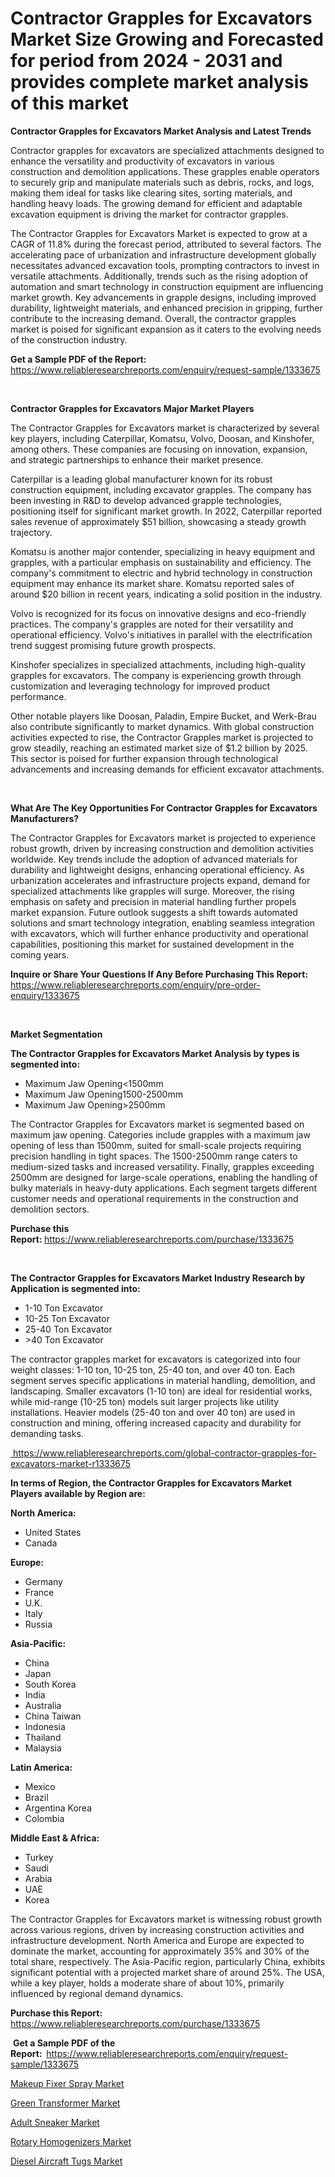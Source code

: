 <p><h1>Contractor Grapples for Excavators Market Size Growing and Forecasted for period from 2024 - 2031 and provides complete market analysis of this market</h1></p><p><strong>Contractor Grapples for Excavators Market Analysis and Latest Trends</strong></p>
<p><p>Contractor grapples for excavators are specialized attachments designed to enhance the versatility and productivity of excavators in various construction and demolition applications. These grapples enable operators to securely grip and manipulate materials such as debris, rocks, and logs, making them ideal for tasks like clearing sites, sorting materials, and handling heavy loads. The growing demand for efficient and adaptable excavation equipment is driving the market for contractor grapples.</p><p>The Contractor Grapples for Excavators Market is expected to grow at a CAGR of 11.8% during the forecast period, attributed to several factors. The accelerating pace of urbanization and infrastructure development globally necessitates advanced excavation tools, prompting contractors to invest in versatile attachments. Additionally, trends such as the rising adoption of automation and smart technology in construction equipment are influencing market growth. Key advancements in grapple designs, including improved durability, lightweight materials, and enhanced precision in gripping, further contribute to the increasing demand. Overall, the contractor grapples market is poised for significant expansion as it caters to the evolving needs of the construction industry.</p></p>
<p><strong>Get a Sample PDF of the Report:&nbsp;</strong> <a href="https://www.reliableresearchreports.com/enquiry/request-sample/1333675?utm_campaign=115&utm_medium=2&utm_source=Github&utm_content=ia&utm_term=16122024&utm_id=contractor-grapples-for-excavators">https://www.reliableresearchreports.com/enquiry/request-sample/1333675</a></p>
<p>&nbsp;</p>
<p><strong>Contractor Grapples for Excavators Major Market Players</strong></p>
<p><p>The Contractor Grapples for Excavators market is characterized by several key players, including Caterpillar, Komatsu, Volvo, Doosan, and Kinshofer, among others. These companies are focusing on innovation, expansion, and strategic partnerships to enhance their market presence.</p><p>Caterpillar is a leading global manufacturer known for its robust construction equipment, including excavator grapples. The company has been investing in R&D to develop advanced grapple technologies, positioning itself for significant market growth. In 2022, Caterpillar reported sales revenue of approximately $51 billion, showcasing a steady growth trajectory.</p><p>Komatsu is another major contender, specializing in heavy equipment and grapples, with a particular emphasis on sustainability and efficiency. The company's commitment to electric and hybrid technology in construction equipment may enhance its market share. Komatsu reported sales of around $20 billion in recent years, indicating a solid position in the industry.</p><p>Volvo is recognized for its focus on innovative designs and eco-friendly practices. The company's grapples are noted for their versatility and operational efficiency. Volvo's initiatives in parallel with the electrification trend suggest promising future growth prospects.</p><p>Kinshofer specializes in specialized attachments, including high-quality grapples for excavators. The company is experiencing growth through customization and leveraging technology for improved product performance.</p><p>Other notable players like Doosan, Paladin, Empire Bucket, and Werk-Brau also contribute significantly to market dynamics. With global construction activities expected to rise, the Contractor Grapples market is projected to grow steadily, reaching an estimated market size of $1.2 billion by 2025. This sector is poised for further expansion through technological advancements and increasing demands for efficient excavator attachments.</p></p>
<p>&nbsp;</p>
<p><strong>What Are The Key Opportunities For Contractor Grapples for Excavators Manufacturers?</strong></p>
<p><p>The Contractor Grapples for Excavators market is projected to experience robust growth, driven by increasing construction and demolition activities worldwide. Key trends include the adoption of advanced materials for durability and lightweight designs, enhancing operational efficiency. As urbanization accelerates and infrastructure projects expand, demand for specialized attachments like grapples will surge. Moreover, the rising emphasis on safety and precision in material handling further propels market expansion. Future outlook suggests a shift towards automated solutions and smart technology integration, enabling seamless integration with excavators, which will further enhance productivity and operational capabilities, positioning this market for sustained development in the coming years.</p></p>
<p><strong>Inquire or Share Your Questions If Any Before Purchasing This Report:</strong> <a href="https://www.reliableresearchreports.com/enquiry/pre-order-enquiry/1333675?utm_campaign=115&utm_medium=2&utm_source=Github&utm_content=ia&utm_term=16122024&utm_id=contractor-grapples-for-excavators">https://www.reliableresearchreports.com/enquiry/pre-order-enquiry/1333675</a></p>
<p>&nbsp;</p>
<p><strong>Market Segmentation</strong></p>
<p><strong>The Contractor Grapples for Excavators Market Analysis by types is segmented into:</strong></p>
<p><ul><li>Maximum Jaw Opening<1500mm</li><li>Maximum Jaw Opening1500-2500mm</li><li>Maximum Jaw Opening>2500mm</li></ul></p>
<p><p>The Contractor Grapples for Excavators market is segmented based on maximum jaw opening. Categories include grapples with a maximum jaw opening of less than 1500mm, suited for small-scale projects requiring precision handling in tight spaces. The 1500-2500mm range caters to medium-sized tasks and increased versatility. Finally, grapples exceeding 2500mm are designed for large-scale operations, enabling the handling of bulky materials in heavy-duty applications. Each segment targets different customer needs and operational requirements in the construction and demolition sectors.</p></p>
<p><strong>Purchase this Report:&nbsp;</strong><a href="https://www.reliableresearchreports.com/purchase/1333675?utm_campaign=115&utm_medium=2&utm_source=Github&utm_content=ia&utm_term=16122024&utm_id=contractor-grapples-for-excavators">https://www.reliableresearchreports.com/purchase/1333675</a></p>
<p>&nbsp;</p>
<p><strong>The Contractor Grapples for Excavators Market Industry Research by Application is segmented into:</strong></p>
<p><ul><li>1-10 Ton Excavator</li><li>10-25 Ton Excavator</li><li>25-40 Ton Excavator</li><li>>40 Ton Excavator</li></ul></p>
<p><p>The contractor grapples market for excavators is categorized into four weight classes: 1-10 ton, 10-25 ton, 25-40 ton, and over 40 ton. Each segment serves specific applications in material handling, demolition, and landscaping. Smaller excavators (1-10 ton) are ideal for residential works, while mid-range (10-25 ton) models suit larger projects like utility installations. Heavier models (25-40 ton and over 40 ton) are used in construction and mining, offering increased capacity and durability for demanding tasks.</p></p>
<p><a href="https://www.reliableresearchreports.com/global-contractor-grapples-for-excavators-market-r1333675?utm_campaign=115&utm_medium=2&utm_source=Github&utm_content=ia&utm_term=16122024&utm_id=contractor-grapples-for-excavators">&nbsp;https://www.reliableresearchreports.com/global-contractor-grapples-for-excavators-market-r1333675</a></p>
<p><strong>In terms of Region, the Contractor Grapples for Excavators Market Players available by Region are:</strong></p>
<p>
    <p> <strong> North America: </strong>
        <ul>
            <li>United States</li>
            <li>Canada</li>
        </ul>
        </p> 
    <p> <strong> Europe: </strong>
        <ul>
            <li>Germany</li>
            <li>France</li>
            <li>U.K.</li>
            <li>Italy</li>
            <li>Russia</li>
        </ul>
        </p> 
    <p> <strong> Asia-Pacific: </strong>
        <ul>
            <li>China</li>
            <li>Japan</li>
            <li>South Korea</li>
            <li>India</li>
            <li>Australia</li>
            <li>China Taiwan</li>
            <li>Indonesia</li>
            <li>Thailand</li>
            <li>Malaysia</li>
        </ul>
        </p> 
    <p> <strong> Latin America: </strong>
        <ul>
            <li>Mexico</li>
            <li>Brazil</li>
            <li>Argentina Korea</li>
            <li>Colombia</li>
        </ul>
        </p> 
    <p> <strong> Middle East & Africa: </strong>
        <ul>
            <li>Turkey</li>
            <li>Saudi</li>
            <li>Arabia</li>
            <li>UAE</li>
            <li>Korea</li>
        </ul>
    </p>
    </p>
<p><p>The Contractor Grapples for Excavators market is witnessing robust growth across various regions, driven by increasing construction activities and infrastructure development. North America and Europe are expected to dominate the market, accounting for approximately 35% and 30% of the total share, respectively. The Asia-Pacific region, particularly China, exhibits significant potential with a projected market share of around 25%. The USA, while a key player, holds a moderate share of about 10%, primarily influenced by regional demand dynamics.</p></p>
<p><strong>Purchase this Report: </strong><a href="https://www.reliableresearchreports.com/purchase/1333675?utm_campaign=115&utm_medium=2&utm_source=Github&utm_content=ia&utm_term=16122024&utm_id=contractor-grapples-for-excavators">https://www.reliableresearchreports.com/purchase/1333675</a></p>
<p>&nbsp;<strong>Get a Sample PDF of the Report:&nbsp;&nbsp;</strong><a href="https://www.reliableresearchreports.com/enquiry/request-sample/1333675?utm_campaign=115&utm_medium=2&utm_source=Github&utm_content=ia&utm_term=16122024&utm_id=contractor-grapples-for-excavators">https://www.reliableresearchreports.com/enquiry/request-sample/1333675</a></p>
<p><strong></strong></p>
<p><p><a href="https://www.linkedin.com/pulse/makeup-fixer-spray-market-pulse-146-expansion-blueprint-2024-2031-gmnle?utm_campaign=115&utm_medium=2&utm_source=Github&utm_content=ia&utm_term=16122024&utm_id=contractor-grapples-for-excavators">Makeup Fixer Spray Market</a></p><p><a href="https://www.linkedin.com/pulse/green-transformer-market-ecosystem-competitive-landscape-q6e5e?utm_campaign=115&utm_medium=2&utm_source=Github&utm_content=ia&utm_term=16122024&utm_id=contractor-grapples-for-excavators">Green Transformer Market</a></p><p><a href="https://www.linkedin.com/pulse/adult-sneaker-market-growth-forecast-size-projected-136-zgile?utm_campaign=115&utm_medium=2&utm_source=Github&utm_content=ia&utm_term=16122024&utm_id=contractor-grapples-for-excavators">Adult Sneaker Market</a></p><p><a href="https://github.com/JakirUddin651/Market-Research-Report-List-1/blob/main/rotary-homogenizers-market.md?utm_campaign=115&utm_medium=2&utm_source=Github&utm_content=ia&utm_term=16122024&utm_id=contractor-grapples-for-excavators">Rotary Homogenizers Market</a></p><p><a href="https://github.com/ashepherd82/Market-Research-Report-List-6/blob/main/diesel-aircraft-tugs-market.md?utm_campaign=115&utm_medium=2&utm_source=Github&utm_content=ia&utm_term=16122024&utm_id=contractor-grapples-for-excavators">Diesel Aircraft Tugs Market</a></p></p>